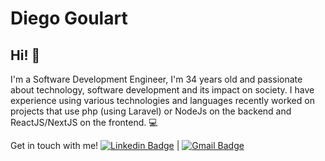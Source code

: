 # Diego Goulart

## Hi! 👋
I'm a Software Development Engineer, I'm 34 years old and passionate about technology, software development and its impact on society. I have experience using various technologies and languages recently worked on projects that use php (using Laravel) or NodeJs on the backend and ReactJS/NextJS on the frontend. :computer:

Get in touch with me! [![Linkedin Badge](https://img.shields.io/badge/-DiegoGoulart-blue?style=flat-square&logo=Linkedin&logoColor=white&link=https://www.linkedin.com/in/diego-goulart/)](https://www.linkedin.com/in/diego-goulart/) 
| 
[![Gmail Badge](https://img.shields.io/badge/-diegogoulart.aws@gmail.com-c14438?style=flat-square&logo=Gmail&logoColor=white&link=mailto:diegogoulart.aws@gmail.com)](mailto:tgmarinho@gmail.com)
